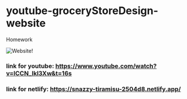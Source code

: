 # youtube-groceryStoreDesign-website
 Homework

![ Website!](img/readme.jpg)

### link for youtube: https://www.youtube.com/watch?v=lCCN_lkl3Xw&t=16s  
### link for netlify: https://snazzy-tiramisu-2504d8.netlify.app/